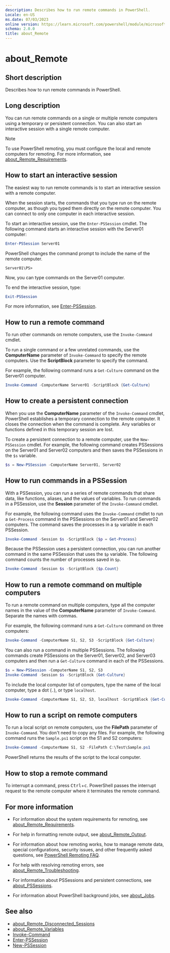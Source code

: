 ```yaml
---
description: Describes how to run remote commands in PowerShell.
Locale: en-US
ms.date: 07/03/2023
online version: https://learn.microsoft.com/powershell/module/microsoft.powershell.core/about/about_remote?view=powershell-7.6&WT.mc_id=ps-gethelp
schema: 2.0.0
title: about_Remote
---
```

# about_Remote

## Short description

Describes how to run remote commands in PowerShell.

## Long description

You can run remote commands on a single or multiple remote computers using a
temporary or persistent connection. You can also start an interactive session
with a single remote computer.

> [!NOTE]
> To use PowerShell remoting, you must configure the local and remote computers
> for remoting. For more information, see [about_Remote_Requirements][06].

## How to start an interactive session

The easiest way to run remote commands is to start an interactive session with
a remote computer.

When the session starts, the commands that you type run on the remote computer,
as though you typed them directly on the remote computer. You can connect to
only one computer in each interactive session.

To start an interactive session, use the `Enter-PSSession` cmdlet. The
following command starts an interactive session with the Server01 computer:

```powershell
Enter-PSSession Server01
```

PowerShell changes the command prompt to include the name of the remote
computer.

```
Server01\PS>
```

Now, you can type commands on the Server01 computer.

To end the interactive session, type:

```powershell
Exit-PSSession
```

For more information, see [Enter-PSSession][09].

## How to run a remote command

To run other commands on remote computers, use the `Invoke-Command` cmdlet.

To run a single command or a few unrelated commands, use the **ComputerName**
parameter of `Invoke-Command` to specify the remote computers. Use the
**ScriptBlock** parameter to specify the command.

For example, the following command runs a `Get-Culture` command on the Server01
computer.

```powershell
Invoke-Command -ComputerName Server01 -ScriptBlock {Get-Culture}
```

## How to create a persistent connection

When you use the **ComputerName** parameter of the `Invoke-Command` cmdlet,
PowerShell establishes a temporary connection to the remote computer. It closes
the connection when the command is complete. Any variables or functions defined
in this temporary session are lost.

To create a persistent connection to a remote computer, use the `New-PSSession`
cmdlet. For example, the following command creates PSSessions on the Server01
and Server02 computers and then saves the PSSessions in the `$s` variable.

```powershell
$s = New-PSSession -ComputerName Server01, Server02
```

## How to run commands in a PSSession

With a PSSession, you can run a series of remote commands that share data, like
functions, aliases, and the values of variables. To run commands in a
PSSession, use the **Session** parameter of the `Invoke-Command` cmdlet.

For example, the following command uses the `Invoke-Command` cmdlet to run a
`Get-Process` command in the PSSessions on the Server01 and Server02 computers.
The command saves the processes in a `$p` variable in each PSSession.

```powershell
Invoke-Command -Session $s -ScriptBlock {$p = Get-Process}
```

Because the PSSession uses a persistent connection, you can run another command
in the same PSSession that uses the `$p` variable. The following command counts
the number of processes saved in `$p`.

```powershell
Invoke-Command -Session $s -ScriptBlock {$p.Count}
```

## How to run a remote command on multiple computers

To run a remote command on multiple computers, type all the computer names in
the value of the **ComputerName** parameter of `Invoke-Command`. Separate the
names with commas.

For example, the following command runs a `Get-Culture` command on three
computers:

```powershell
Invoke-Command -ComputerName S1, S2, S3 -ScriptBlock {Get-Culture}
```

You can also run a command in multiple PSSessions. The following commands
create PSSessions on the Server01, Server02, and Server03 computers and then
run a `Get-Culture` command in each of the PSSessions.

```powershell
$s = New-PSSession -ComputerName S1, S2, S3
Invoke-Command -Session $s -ScriptBlock {Get-Culture}
```

To include the local computer list of computers, type the name of the local
computer, type a dot (`.`), or type `localhost`.

```powershell
Invoke-Command -ComputerName S1, S2, S3, localhost -ScriptBlock {Get-Culture}
```

## How to run a script on remote computers

To run a local script on remote computers, use the **FilePath** parameter of
`Invoke-Command`. You don't need to copy any files. For example, the following
command runs the `Sample.ps1` script on the S1 and S2 computers:

```powershell
Invoke-Command -ComputerName S1, S2 -FilePath C:\Test\Sample.ps1
```

PowerShell returns the results of the script to the local computer.

## How to stop a remote command

To interrupt a command, press <kbd>Ctrl</kbd>+<kbd>c</kbd>. PowerShell passes
the interrupt request to the remote computer where it terminates the remote
command.

## For more information

- For information about the system requirements for remoting, see
  [about_Remote_Requirements][06].

- For help in formatting remote output, see [about_Remote_Output][05].

- For information about how remoting works, how to manage remote data, special
  configurations, security issues, and other frequently asked questions, see
  [PowerShell Remoting FAQ][01].

- For help with resolving remoting errors, see
  [about_Remote_Troubleshooting][07].

- For information about PSSessions and persistent connections, see
  [about_PSSessions][03].

- For information about PowerShell background jobs, see [about_Jobs][02].

## See also

- [about_Remote_Disconnected_Sessions][04]
- [about_Remote_Variables][08]
- [Invoke-Command][10]
- [Enter-PSSession][09]
- [New-PSSession][11]

<!-- link references -->
[01]: /powershell/scripting/learn/remoting/powershell-remoting-faq
[02]: about_Jobs.md
[03]: about_PSSessions.md
[04]: about_Remote_Disconnected_Sessions.md
[05]: about_Remote_Output.md
[06]: about_Remote_Requirements.md
[07]: about_Remote_Troubleshooting.md
[08]: about_Remote_Variables.md
[09]: xref:Microsoft.PowerShell.Core.Enter-PSSession
[10]: xref:Microsoft.PowerShell.Core.Invoke-Command
[11]: xref:Microsoft.PowerShell.Core.New-PSSession
